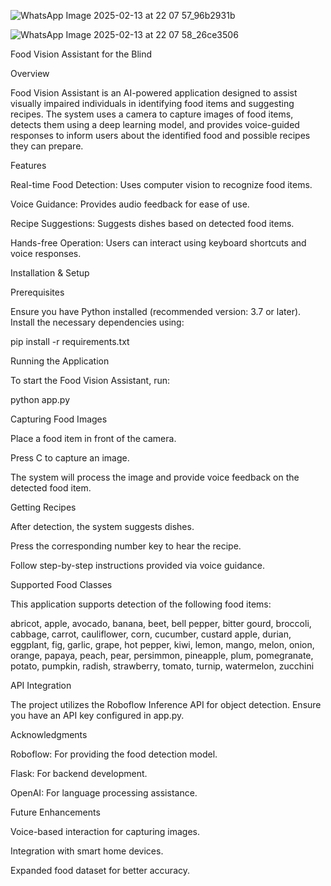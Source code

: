 
![WhatsApp Image 2025-02-13 at 22 07 57_96b2931b](https://github.com/user-attachments/assets/4fd34a92-1efa-44d2-a49f-7aaf6af8ab12)


![WhatsApp Image 2025-02-13 at 22 07 58_26ce3506](https://github.com/user-attachments/assets/109a024a-ecfa-4188-8109-b4533912201a)


Food Vision Assistant for the Blind


Overview

Food Vision Assistant is an AI-powered application designed to assist visually impaired individuals in identifying food items and suggesting recipes. The system uses a camera to capture images of food items, detects them using a deep learning model, and provides voice-guided responses to inform users about the identified food and possible recipes they can prepare.


Features

Real-time Food Detection: Uses computer vision to recognize food items.

Voice Guidance: Provides audio feedback for ease of use.

Recipe Suggestions: Suggests dishes based on detected food items.

Hands-free Operation: Users can interact using keyboard shortcuts and voice responses.


Installation & Setup


Prerequisites

Ensure you have Python installed (recommended version: 3.7 or later). Install the necessary dependencies using:

pip install -r requirements.txt

Running the Application

To start the Food Vision Assistant, run:

python app.py

Capturing Food Images

Place a food item in front of the camera.

Press C to capture an image.

The system will process the image and provide voice feedback on the detected food item.

Getting Recipes

After detection, the system suggests dishes.

Press the corresponding number key to hear the recipe.

Follow step-by-step instructions provided via voice guidance.


Supported Food Classes

This application supports detection of the following food items:

abricot, apple, avocado, banana, beet, bell pepper, bitter gourd, broccoli, cabbage, carrot, cauliflower, corn, cucumber, custard apple, durian, eggplant, fig, garlic, grape, hot pepper, kiwi, lemon, mango, melon, onion, orange, papaya, peach, pear, persimmon, pineapple, plum, pomegranate, potato, pumpkin, radish, strawberry, tomato, turnip, watermelon, zucchini


API Integration

The project utilizes the Roboflow Inference API for object detection. Ensure you have an API key configured in app.py.


Acknowledgments

Roboflow: For providing the food detection model.

Flask: For backend development.

OpenAI: For language processing assistance.


Future Enhancements

Voice-based interaction for capturing images.

Integration with smart home devices.

Expanded food dataset for better accuracy.



